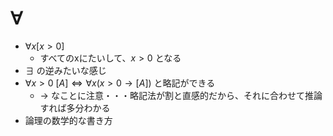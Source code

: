 # $\forall$

- $\forall x[x>0]$
  - すべてのxにたいして、$x>0$ となる
- $\exists$ の逆みたいな感じ
- $\forall x>0\ [A] \iff \forall x (x > 0 \to [A])$ と略記ができる
  - $\to$ なことに注意・・・略記法が割と直感的だから、それに合わせて推論すれば多分わかる
- 論理の数学的な書き方
